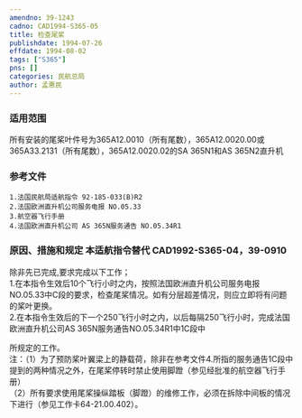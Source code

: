 ```yaml
---
amendno: 39-1243  
cadno: CAD1994-S365-05  
title: 检查尾桨  
publishdate: 1994-07-26  
effdate: 1994-08-02  
tags: ["S365"]  
pns: []  
categories: 民航总局  
author: 孟惠民  
---
```

  
### 适用范围  
所有安装的尾桨叶件号为365A12.0010（所有尾数），365A12.0020.00或365A33.2131（所有尾数），365A12.0020.02的SA 365N1和AS 365N2直升机  
  
<!--more-->  
### 参考文件  
    1.法国民航局适航指令 92-185-033(B)R2  
    2.法国欧洲直升机公司服务电报 NO.05.33  
    3.航空器飞行手册  
    4.法国欧洲直升机公司 AS 365N服务通告 NO.05.34R1  
  
### 原因、措施和规定 本适航指令替代 CAD1992-S365-04，39-0910  
除非先已完成,要求完成以下工作；  
    1.在本指令生效后10个飞行小时之内，按照法国欧洲直升机公司服务电报NO.05.33中C段的要求，检查尾桨情况。如有分层超差情况，则应立即将有问题的桨叶更换。  
    2.在本指令生效后的下一个250飞行小时之内，以后每隔250飞行小时，完成法国欧洲直升机公司AS 365N服务通告NO.05.34R1中1C段中  
  
  
所规定的工作。  
    注：（1）为了预防桨叶翼梁上的静载荷，除非在参考文件4.所指的服务通告1C段中提到的两种情况之外，在尾桨停转时禁止使用脚蹬（参见经批准的航空器飞行手册）  
       （2）所有要求使用尾桨操纵踏板（脚蹬）的维修工作，必须在拆除中间板的情况下进行（参见工作卡64-21.00.402）。  

